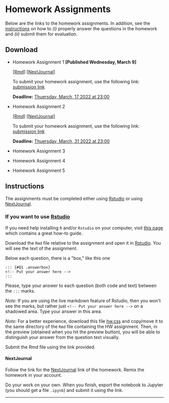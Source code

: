 # Homework Assignments

Below are the links to the homework assignments. In addition, see the [instructions](#instructions) on how to _(i)_ properly answer the questions in the homework and _(ii)_ submit them for evaluation. 

## Download

- Homework Assignment 1 **[Published Wednesday, March 9]**
  
  [[Rmd]](https://www.dropbox.com/s/3ts001vvjqkbxoz/Homework1.Rmd?dl=1) [[NextJournal](https://nextjournal.com/adv_metrics_2022/homework-assignment-1?token=AWkJTZRyLpdwzdKrGp2ZRM)]
  
  To submit your homework assignment, use the following link: [submission link](https://www.dropbox.com/request/h3Zt93VA7Empmakj3iWk)  

  **Deadline:** [Thuersday, March, 17 2022 at 23:00]()

- Homework Assignment 2 

  [[Rmd]](https://www.dropbox.com/s/xfa2pfaclitdjsq/Homework2.Rmd?dl=1) [[NextJournal]](https://nextjournal.com/a/Q3GnKmSKFTbExgtj7uTXF?token=TwbjncRK8u3RnYgZDESjt8)

  To submit your homework assignment, use the following link: [submission link](https://www.dropbox.com/request/TpOSM2JtvtxnBHX1kcYy)  

  **Deadline:** [Thuersday, March, 31 2022 at 23:00]()

- Homework Assignment 3

- Homework Assignment 4

- Homework Assignment 5

## Instructions
The assignments must be completed either using [Rstudio](https://rstudio.com/) or using [NextJournal](https://nextjournal.com). 

### If you want to use [Rstudio](https://rstudio.com/)

If you need help installing `R` and/or `Rstudio` on your computer, visit [this page](https://rstudio-education.github.io/hopr/starting.html) which contains a great how-to guide. 

Download the `Rmd` file relative to the assignment and open it in [Rstudio](https://rstudio.com/). You will see the text of the assignment. 

Below each question, there is a "box," like this one
```
::: {#Q1 .answerbox}
<!-- Put your answer here -->
:::
```

Please, type your answer to each question (both code and text) between the `:::` marks. 

_Note:_ If you are using the live markdown feature of Rstudio, then you won't see the marks, but rather just  `<!-- Put your answer here -->` on a shadowed area. Type your answer in this area.

_Note:_ For a better experience, download this file [hw.css](https://www.dropbox.com/s/1ah1yu597pn0fyi/hw.css?dl=1) and copy/move it to the same directory of the `Rmd` file containing the HW assignment. Then, in the preview (obtained when you hit the preview button), you will be able to distinguish your answer from the question text visually. 

Submit the Rmd file using the link provided. 

#### NextJournal

Follow the link for the [NextJournal](https://nextjournal.com) link of the homework. Remix the homework in your account. 

Do your work on your own. When you finish, export the notebook to Jupyter (you should get a file `.ipynb`) and submit it using the link. 

****** 

